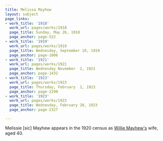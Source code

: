 ```yaml
---
title: Melissa Mayhew
layout: subject
page_links:
- work_title: '1918'
  work_url: pages/works/1918
  page_title: Sunday, May 26, 1918
  page_anchor: page-522
- work_title: '1919'
  work_url: pages/works/1919
  page_title: Wednesday, September 10, 1919
  page_anchor: page-1006
- work_title: '1921'
  work_url: pages/works/1921
  page_title: Wednesday November  2, 1921
  page_anchor: page-1432
- work_title: '1923'
  work_url: pages/works/1923
  page_title: Thursday, February  1, 1923
  page_anchor: page-2298
- work_title: '1923'
  work_url: pages/works/1923
  page_title: Wednesday, February 28, 1923
  page_anchor: page-2327

---
```

<p>Melissie [sic] Mayhew appears in the 1920 census as <a href='../subjects/67' title='Willie Mayhew'>Willie Mayhew's</a> wife, aged 40.</p>